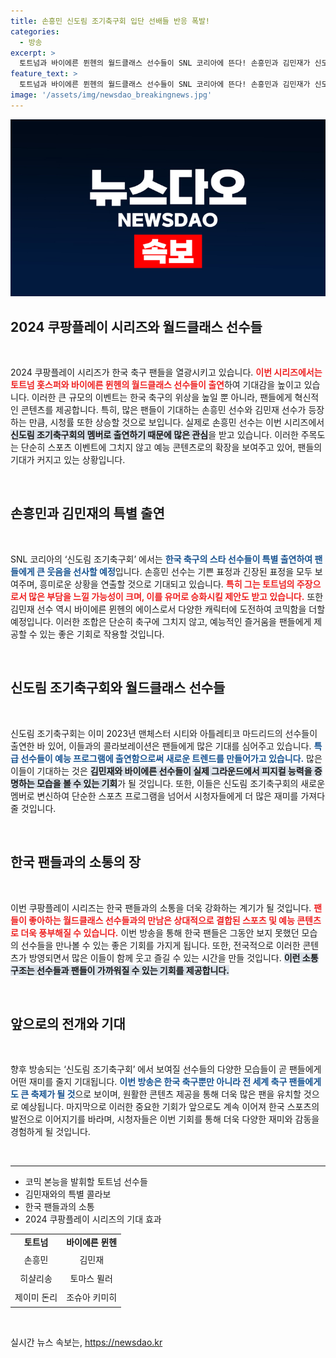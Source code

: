 ```yaml
---
title: 손흥민 신도림 조기축구회 입단 선배들 반응 폭발!
categories:
  - 방송
excerpt: >
  토트넘과 바이에른 뮌헨의 월드클래스 선수들이 SNL 코리아에 뜬다! 손흥민과 김민재가 신도림 조기축구회에 합류해 펼치는 코믹한 대소동, 8월 3일 오후 4시에 공개됩니다!
feature_text: >
  토트넘과 바이에른 뮌헨의 월드클래스 선수들이 SNL 코리아에 뜬다! 손흥민과 김민재가 신도림 조기축구회에 합류해 펼치는 코믹한 대소동, 8월 3일 오후 4시에 공개됩니다!
image: '/assets/img/newsdao_breakingnews.jpg'
---
```


<p><img src="/assets/img/newsdao_breakingnews.jpg" alt="cryptoinkorea 속보" /></p>

<h2 data-ke-size="size26">2024 쿠팡플레이 시리즈와 월드클래스 선수들</h2>

<p data-ke-size="size16">&nbsp;</p>

<p>2024 쿠팡플레이 시리즈가 한국 축구 팬들을 열광시키고 있습니다. <b><span style="color: #ee2323;">이번 시리즈에서는 토트넘 홋스퍼와 바이에른 뮌헨의 월드클래스 선수들이 출연</span></b>하여 기대감을 높이고 있습니다. 이러한 큰 규모의 이벤트는 한국 축구의 위상을 높일 뿐 아니라, 팬들에게 혁신적인 콘텐츠를 제공합니다. 특히, 많은 팬들이 기대하는 손흥민 선수와 김민재 선수가 등장하는 만큼, 시청률 또한 상승할 것으로 보입니다. 실제로 손흥민 선수는 이번 시리즈에서 <b><span style="background-color: #21538527;">신도림 조기축구회의 멤버로 출연하기 때문에 많은 관심</span></b>을 받고 있습니다. 이러한 주목도는 단순히 스포츠 이벤트에 그치지 않고 예능 콘텐츠로의 확장을 보여주고 있어, 팬들의 기대가 커지고 있는 상황입니다.</p>

<p data-ke-size="size16">&nbsp;</p>

<h2 data-ke-size="size26">손흥민과 김민재의 특별 출연</h2>

<p data-ke-size="size16">&nbsp;</p>

<p>SNL 코리아의 ‘신도림 조기축구회’ 에서는 <b><span style="color: #1a5490;">한국 축구의 스타 선수들이 특별 출연하여 팬들에게 큰 웃음을 선사할 예정</span></b>입니다. 손흥민 선수는 기쁜 표정과 긴장된 표정을 모두 보여주며, 흥미로운 상황을 연출할 것으로 기대되고 있습니다. <b><span style="color: #ee2323;">특히 그는 토트넘의 주장으로서 많은 부담을 느낄 가능성이 크며, 이를 유머로 승화시킬 제안도 받고 있습니다.</span></b> 또한 김민재 선수 역시 바이에른 뮌헨의 에이스로서 다양한 캐릭터에 도전하여 코믹함을 더할 예정입니다. 이러한 조합은 단순히 축구에 그치지 않고, 예능적인 즐거움을 팬들에게 제공할 수 있는 좋은 기회로 작용할 것입니다.</p>

<p data-ke-size="size16">&nbsp;</p>

<h2 data-ke-size="size26">신도림 조기축구회와 월드클래스 선수들</h2>

<p data-ke-size="size16">&nbsp;</p>

<p>신도림 조기축구회는 이미 2023년 맨체스터 시티와 아틀레티코 마드리드의 선수들이 출연한 바 있어, 이들과의 콜라보레이션은 팬들에게 많은 기대를 심어주고 있습니다. <b><span style="color: #1a5490;">특급 선수들이 예능 프로그램에 출연함으로써 새로운 트렌드를 만들어가고 있습니다.</span></b> 많은 이들이 기대하는 것은 <b><span style="background-color: #21538527;">김민재와 바이에른 선수들이 실제 그라운드에서 피지컬 능력을 증명하는 모습을 볼 수 있는 기회</span></b>가 될 것입니다. 또한, 이들은 신도림 조기축구회의 새로운 멤버로 변신하여 단순한 스포츠 프로그램을 넘어서 시청자들에게 더 많은 재미를 가져다줄 것입니다.</p>

<p data-ke-size="size16">&nbsp;</p>

<h2 data-ke-size="size26">한국 팬들과의 소통의 장</h2>

<p data-ke-size="size16">&nbsp;</p>

<p>이번 쿠팡플레이 시리즈는 한국 팬들과의 소통을 더욱 강화하는 계기가 될 것입니다. <b><span style="color: #ee2323;">팬들이 좋아하는 월드클래스 선수들과의 만남은 상대적으로 결합된 스포츠 및 예능 콘텐츠로 더욱 풍부해질 수 있습니다.</span></b> 이번 방송을 통해 한국 팬들은 그동안 보지 못했던 모습의 선수들을 만나볼 수 있는 좋은 기회를 가지게 됩니다. 또한, 전국적으로 이러한 콘텐츠가 방영되면서 많은 이들이 함께 웃고 즐길 수 있는 시간을 만들 것입니다. <b><span style="background-color: #21538527;">이런 소통 구조는 선수들과 팬들이 가까워질 수 있는 기회를 제공합니다.</span></b></p>

<p data-ke-size="size16">&nbsp;</p>

<h2 data-ke-size="size26">앞으로의 전개와 기대</h2>

<p data-ke-size="size16">&nbsp;</p>

<p>향후 방송되는 ‘신도림 조기축구회’ 에서 보여질 선수들의 다양한 모습들이 곧 팬들에게 어떤 재미를 줄지 기대됩니다. <b><span style="color: #1a5490;">이번 방송은 한국 축구뿐만 아니라 전 세계 축구 팬들에게도 큰 축제가 될 것</span></b>으로 보이며, 원활한 콘텐츠 제공을 통해 더욱 많은 팬을 유치할 것으로 예상됩니다. 마지막으로 이러한 중요한 기회가 앞으로도 계속 이어져 한국 스포츠의 발전으로 이어지기를 바라며, 시청자들은 이번 기회를 통해 더욱 다양한 재미와 감동을 경험하게 될 것입니다.</p>

<p data-ke-size="size16">&nbsp;</p>

<hr />

<ul>
    <li>코믹 본능을 발휘할 토트넘 선수들</li>
    <li>김민재와의 특별 콜라보</li>
    <li>한국 팬들과의 소통</li>
    <li>2024 쿠팡플레이 시리즈의 기대 효과</li>
</ul>

<table>
    <tr>
        <td style="text-align: center; height: 20px;"><b>토트넘</b></td>
        <td style="text-align: center; height: 20px;"><b>바이에른 뮌헨</b></td>
    </tr>
    <tr>
        <td style="text-align: center; height: 25px;">손흥민</td>
        <td style="text-align: center; height: 25px;">김민재</td>
    </tr>
    <tr>
        <td style="text-align: center; height: 25px;">히샬리송</td>
        <td style="text-align: center; height: 25px;">토마스 뮐러</td>
    </tr>
    <tr>
        <td style="text-align: center; height: 25px;">제이미 돈리</td>
        <td style="text-align: center; height: 25px;">조슈아 키미히</td>
    </tr>
</table>

<p data-ke-size="size16">&nbsp;</p>
실시간 뉴스 속보는, <a href="https://newsdao.kr" rel="dofollow">https://newsdao.kr</a>


